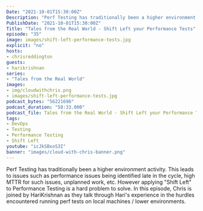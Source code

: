 ```yaml
---
Date: "2021-10-01T15:30:00Z"
Description: "Perf Testing has traditionally been a higher environment activity. This leads to issues such as performance issues being identified late in the cycle, high MTTR for such issues, unplanned work, etc. However applying 'Shift Left' to Performance Testing is a hard problem to solve. In this episode, Chris is joined by HariKrishnan as they talk through Hari's experience in the hurdles encountered running perf tests on local machines / lower environments."
PublishDate: "2021-10-01T15:30:00Z"
Title: "Tales from the Real World - Shift Left your Performance Tests"
episode: "35"
image: images/shift-left-performance-tests.jpg
explicit: "no"
hosts:
- chrisreddington
guests:
- harikrishnan
series:
- "Tales from the Real World"
images:
- img/cloudwithchris.png
- images/shift-left-performance-tests.jpg
podcast_bytes: "56221696"
podcast_duration: "58:33.000"
podcast_file: Tales from the Real World - Shift Left your Performance Tests.mp3
tags:
- DevOps
- Testing
- Performance Testing
- Shift Left
youtube: "icJkSBxoS3I"
banner: "images/cloud-with-chris-banner.png"
---
```

Perf Testing has traditionally been a higher environment activity. This leads to issues such as performance issues being identified late in the cycle, high MTTR for such issues, unplanned work, etc. However applying "Shift Left" to Performance Testing is a hard problem to solve. In this episode, Chris is joined by HariKrishnan as they talk through Hari's experience in the hurdles encountered running perf tests on local machines / lower environments.